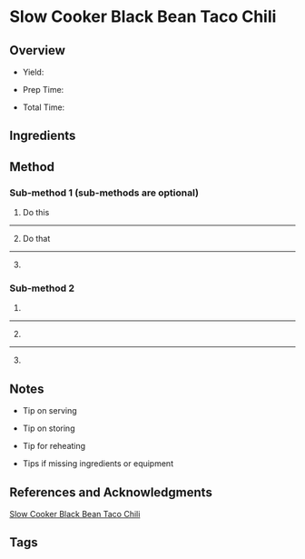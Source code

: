 # Slow Cooker Black Bean Taco Chili

## Overview

- Yield:

- Prep Time:

- Total Time:

## Ingredients



## Method

### Sub-method 1 (sub-methods are optional)

1. Do this
---
2. Do that
---
3.

### Sub-method 2

1.
---
2.
---
3.

## Notes

- Tip on serving

- Tip on storing

- Tip for reheating

- Tips if missing ingredients or equipment

## References and Acknowledgments

[Slow Cooker Black Bean Taco Chili](http://www.bakedbyrachel.com/slow-cooker-black-bean-taco-chili/)

## Tags


